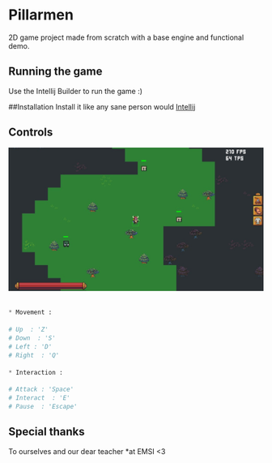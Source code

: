 # Pillarmen
2D game project made from scratch with a base engine and functional demo.

## Running the game

Use the Intellij Builder to run the game :)

##Installation
Install it like any sane person would [Intellij](https://www.jetbrains.com/idea/promo/?source=google&medium=cpc&campaign=9736964638&gclid=Cj0KCQiA5aWOBhDMARIsAIXLlkev-CrxxHMypc9TCzY4uGWpYd7AcoDyyU83T0_UsZnej8Kf4WHfX9QaAsVCEALw_wcB)

## Controls

![alt text](https://github.com/heizenwhite/Java_game_project/blob/master/demo.jpg?raw=true)

```python

* Movement :

# Up  : 'Z'
# Down  : 'S'
# Left : 'D'
# Right  : 'Q'

* Interaction :

# Attack : 'Space'
# Interact  : 'E'
# Pause  : 'Escape'

```

## Special thanks
To ourselves and our dear teacher *at EMSI <3
